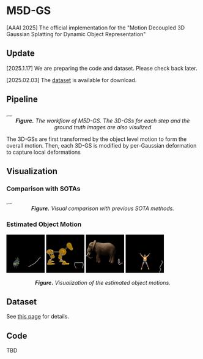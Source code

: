 # M5D-GS
[AAAI 2025] The official implementation for the "Motion Decoupled 3D Gaussian Splatting for Dynamic Object Representation"

## Update
[2025.1.17] We are preparing the code and dataset. Please check back later.

[2025.02.03] The [dataset](/m5d_data) is available for download.

## Pipeline

<img src="res/main_graph.png" alt="Image1" style="zoom:25%;" />
<div align="center"><b><i>Figure.</i></b> <i>The workflow of M5D-GS. The 3D-GSs for each step and the ground truth images are also visulized</i></div>

<p></p>

The 3D-GSs are first transformed by the object level motion to form the overall motion. Then, each 3D-GS is modified by per-Gaussian deformation to capture local deformations


## Visualization
### Comparison with SOTAs
<img src="res/main_vis.png" alt="Image1" style="zoom:25%;" />
<div align="center"><b><i>Figure.</i></b> <i>Visual comparison with previous SOTA methods.</i></div>

### Estimated Object Motion
<img src="res/traj_fish.gif" alt="Image1" style="zoom:25%;" /> <img src="res/traj_robdog.gif" alt="Image2" style="zoom:25%;" /> <img src="res/traj_elephant.gif" alt="Image3" style="zoom:25%;" /> <img src="res/traj_jjacks.gif" alt="Image4" style="zoom:25%;" />
<div align="center"><b><i>Figure.</i></b> <i>Visualization of the estimated object motions.</i></div>

## Dataset
See [this page](/m5d_data) for details.

## Code
TBD
